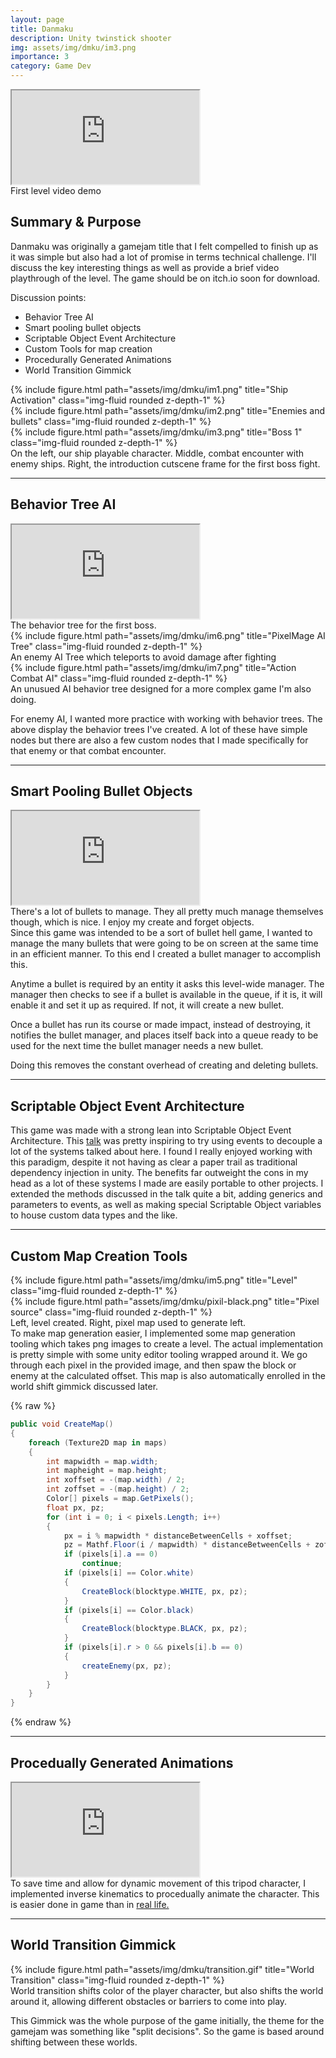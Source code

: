 ```yaml
---
layout: page
title: Danmaku
description: Unity twinstick shooter
img: assets/img/dmku/im3.png
importance: 3
category: Game Dev
---
```


<!-- 
    Summary & Purpose
        

    noteable stuff:
        Fully playable end to end game
        behavior tree ai
        Smart pooling bullets
        Scriptable Object event architecture
        map tools from pixels
        proceedually Generated Animations
        Screen space effects and shaders (glitch on hit)
 -->

<div class="row">
    <div class="col-sm mt-3 mt-md-0">
        <div class="embed-responsive embed-responsive-16by9">
        <iframe class="embed-responsive-item" src="https://www.youtube.com/embed/txsRaaYUU8o" allowfullscreen></iframe>
        </div>
    </div>
</div>
<div class="caption">
    First level video demo
</div>

## Summary & Purpose
Danmaku was originally a gamejam title that I felt compelled to finish up as it was simple but also had a lot of promise in terms technical challenge. I'll discuss the key interesting things as well as provide a brief video playthrough of the level. The game should be on itch.io soon for download.

Discussion points:
- Behavior Tree AI
- Smart pooling bullet objects
- Scriptable Object Event Architecture
- Custom Tools for map creation
- Procedurally Generated Animations
- World Transition Gimmick

<div class="row">
    <div class="col-sm mt-3 mt-md-0">
        {% include figure.html path="assets/img/dmku/im1.png" title="Ship Activation" class="img-fluid rounded z-depth-1" %}
    </div>
    <div class="col-sm mt-3 mt-md-0">
        {% include figure.html path="assets/img/dmku/im2.png" title="Enemies and bullets" class="img-fluid rounded z-depth-1" %}
    </div>
    <div class="col-sm mt-3 mt-md-0">
        {% include figure.html path="assets/img/dmku/im3.png" title="Boss 1" class="img-fluid rounded z-depth-1" %}
    </div>
</div>
<div class="caption">
    On the left, our ship playable character. Middle, combat encounter with enemy ships. Right, the introduction cutscene frame for the first boss fight.
</div>

---

<!-- Behavior Tree AI -->
## Behavior Tree AI
<div class="row">
    <div class="col-sm mt-3 mt-md-0">
        <div class="embed-responsive embed-responsive-16by9">
        <iframe class="embed-responsive-item" src="https://www.youtube.com/embed/S4-dvw6AC48" allowfullscreen></iframe>
        </div>
    </div>
</div>
<div class="caption">
    The behavior tree for the first boss.
</div>
<div class="row">
    <div class="col-sm mt-3 mt-md-0">
        {% include figure.html path="assets/img/dmku/im6.png" title="PixelMage AI Tree" class="img-fluid rounded z-depth-1" %}
    </div>
</div>
<div class="caption">
    An enemy AI Tree which teleports to avoid damage after fighting
</div>

<div class="row">
    <div class="col-sm mt-3 mt-md-0">
        {% include figure.html path="assets/img/dmku/im7.png" title="Action Combat AI" class="img-fluid rounded z-depth-1" %}
    </div>
</div>
<div class="caption">
    An unusued AI behavior tree designed for a more complex game I'm also doing.
</div>

For enemy AI, I wanted more practice with working with behavior trees. The above display the behavior trees I've created. A lot of these have simple nodes but there are also a few custom nodes that I made specifically for that enemy or that combat encounter.

---

<!-- Smart Pooling Bullet Objects -->
## Smart Pooling Bullet Objects
<div class="row">
    <div class="col-sm mt-3 mt-md-0">
        <div class="embed-responsive embed-responsive-16by9">
        <iframe class="embed-responsive-item" src="https://www.youtube.com/embed/lZm9WcnWrLE" allowfullscreen></iframe>
        </div>
    </div>
</div>
<div class="caption">
    There's a lot of bullets to manage. They all pretty much manage themselves though, which is nice. I enjoy my create and forget objects. 
</div>
Since this game was intended to be a sort of bullet hell game, I wanted to manage the many bullets that were going to be on screen at the same time in an efficient manner. To this end I created a bullet manager to accomplish this. 

Anytime a bullet is required by an entity it asks this level-wide manager. The manager then checks to see if a bullet is available in the queue, if it is, it will enable it and set it up as required. If not, it will create a new bullet. 

Once a bullet has run its course or made impact, instead of destroying, it notifies the bullet manager, and places itself back into a queue ready to be used for the next time the bullet manager needs a new bullet. 

Doing this removes the constant overhead of creating and deleting bullets.

---

<!-- Scriptable Object Event Architecture -->
## Scriptable Object Event Architecture
This game was made with a strong lean into Scriptable Object Event Architecture.
This <a href="https://www.youtube.com/watch?v=raQ3iHhE_Kk">talk</a> was pretty inspiring to try using events to decouple a lot of the systems talked about here. I found I really enjoyed working with this paradigm, despite it not having as clear a paper trail as traditional dependency injection in unity. The benefits far outweight the cons in my head as a lot of these systems I made are easily portable to other projects. I extended the methods discussed in the talk quite a bit, adding generics and parameters to events, as well as making special Scriptable Object variables to house custom data types and the like. 

---

<!-- Custom Tools for map creation -->
## Custom Map Creation Tools
<div class="row justify-content-sm-center">
    <div class="col-sm-8 mt-3 mt-md-0">
        {% include figure.html path="assets/img/dmku/im5.png" title="Level" class="img-fluid rounded z-depth-1" %}
    </div>
    <div class="col-sm-4 mt-3 mt-md-0">
        {% include figure.html path="assets/img/dmku/pixil-black.png" title="Pixel source" class="img-fluid rounded z-depth-1" %}
    </div>
</div>
<div class="caption">
    Left, level created. Right, pixel map used to generate left.
</div>
To make map generation easier, I implemented some map generation tooling which takes png images to create a level. The actual implementation is pretty simple with some unity editor tooling wrapped around it. We go through each pixel in the provided image, and then spaw the block or enemy at the calculated offset. This map is also automatically enrolled in the world shift gimmick discussed later. 

{% raw %}
```c#
public void CreateMap()
{
    foreach (Texture2D map in maps)
    {
        int mapwidth = map.width;
        int mapheight = map.height;
        int xoffset = -(map.width) / 2;
        int zoffset = -(map.height) / 2;
        Color[] pixels = map.GetPixels();
        float px, pz;
        for (int i = 0; i < pixels.Length; i++)
        {
            px = i % mapwidth * distanceBetweenCells + xoffset;
            pz = Mathf.Floor(i / mapwidth) * distanceBetweenCells + zoffset;
            if (pixels[i].a == 0)
                continue;
            if (pixels[i] == Color.white)
            {
                CreateBlock(blocktype.WHITE, px, pz);
            }
            if (pixels[i] == Color.black)
            {
                CreateBlock(blocktype.BLACK, px, pz);
            }
            if (pixels[i].r > 0 && pixels[i].b == 0)
            {
                createEnemy(px, pz);
            }
        }
    }
}
```
{% endraw %}

---

<!-- Procedually Generated Animations -->
## Procedually Generated Animations
<div class="row">
    <div class="col-sm mt-3 mt-md-0">
        <div class="embed-responsive embed-responsive-16by9">
        <iframe class="embed-responsive-item" src="https://www.youtube.com/embed/36ifthpvv_0" allowfullscreen></iframe>
        </div>
    </div>
</div>
<div class="caption">
    To save time and allow for dynamic movement of this tripod character, I implemented inverse kinematics to procedually animate the character. This is easier done in game than in <a href="https://www.youtube.com/watch?v=xEQ1KPo9HM8">real life.</a>
</div>

---

## World Transition Gimmick
<div class="row">
    <div class="col-sm mt-3 mt-md-0">
        {% include figure.html path="assets/img/dmku/transition.gif" title="World Transition" class="img-fluid rounded z-depth-1" %}
    </div>
</div>
<div class="caption">
    World transition shifts color of the player character, but also shifts the world around it, allowing different obstacles or barriers to come into play.
</div>

This Gimmick was the whole purpose of the game initially, the theme for the gamejam was something like "split decisions". So the game is based around shifting between these worlds.
